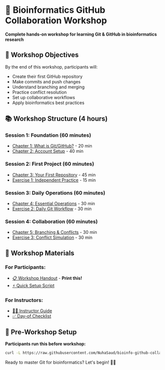 # 🧬 Bioinformatics GitHub Collaboration Workshop

**Complete hands-on workshop for learning Git & GitHub in bioinformatics research**

## 🎯 Workshop Objectives

By the end of this workshop, participants will:
- Create their first GitHub repository
- Make commits and push changes  
- Understand branching and merging
- Practice conflict resolution
- Set up collaborative workflows
- Apply bioinformatics best practices

## 📚 Workshop Structure (4 hours)

### Session 1: Foundation (60 minutes)
- [Chapter 1: What is Git/GitHub?](docs/01-what-is-git-github.md) - 20 min
- [Chapter 2: Account Setup](docs/02-account-setup.md) - 40 min

### Session 2: First Project (60 minutes)  
- [Chapter 3: Your First Repository](docs/03-first-project.md) - 45 min
- [Exercise 1: Independent Practice](exercises/01-first-repo-exercise.md) - 15 min

### Session 3: Daily Operations (60 minutes)
- [Chapter 4: Essential Operations](docs/04-essential-operations.md) - 30 min
- [Exercise 2: Daily Git Workflow](exercises/02-daily-operations.md) - 30 min

### Session 4: Collaboration (60 minutes)
- [Chapter 5: Branching & Conflicts](docs/05-branching-conflicts.md) - 30 min
- [Exercise 3: Conflict Simulation](exercises/03-conflict-simulation.md) - 30 min

## 🎒 Workshop Materials

### For Participants:
- [📋 Workshop Handout](workshop-handouts/participant-guide.md) - **Print this!**
- [⚡ Quick Setup Script](setup/workshop-setup.sh)

### For Instructors:
- [👨‍🏫 Instructor Guide](workshop-handouts/instructor-guide.md)
- [✅ Day-of Checklist](workshop-handouts/instructor-checklist.md)

## 🚀 Pre-Workshop Setup

**Participants run this before workshop:**
```bash
curl -L https://raw.githubusercontent.com/NuhaSaud/bioinfo-github-collab-tutorial/main/setup/workshop-setup.sh | bash
```
Ready to master Git for bioinformatics? Let's begin! 🧬✨
